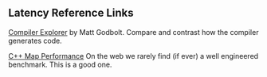 ## Latency Reference Links

[Compiler Explorer](https://godbolt.org/) by Matt Godbolt.  Compare and contrast how the compiler generates code.

[C++ Map Performance](https://stackoverflow.com/questions/21166675/boostflat-map-and-its-performance-compared-to-map-and-unordered-map) On the web we rarely find (if ever) a well engineered benchmark.  This is a good one.